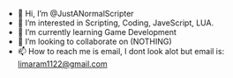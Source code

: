- 👋 Hi, I’m @JustANormalScripter
- 👀 I’m interested in Scripting, Coding, JaveScript, LUA.
- 🌱 I’m currently learning Game Development
- 💞️ I’m looking to collaborate on (NOTHING)
- 📫 How to reach me is email, I dont look alot but email is: limaram1122@gmail.com

<!---
JustANormalScripter/JustANormalScripter is a ✨ special ✨ repository because its `README.md` (this file) appears on your GitHub profile.
You can click the Preview link to take a look at your changes.
--->
